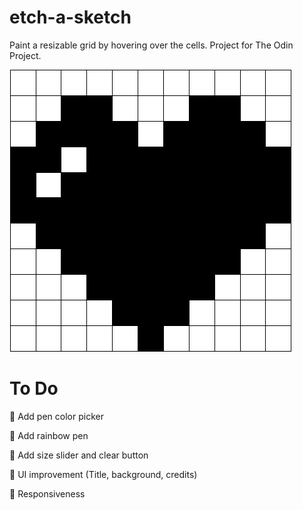 # etch-a-sketch
Paint a resizable grid by hovering over the cells. Project for The Odin Project.

![Heart](img/pixel-heart.png)

# To Do
🔴 Add pen color picker

🔴 Add rainbow pen

🔴 Add size slider and clear button

🔴 UI improvement (Title, background, credits)

🔴 Responsiveness
